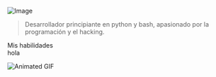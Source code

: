 ![Image](https://c4.wallpaperflare.com/wallpaper/670/229/280/anime-tengen-toppa-gurren-lagann-simon-tengen-toppa-gurren-lagann-wallpaper-preview.jpg)


> Desarrollador principiante en python y bash, apasionado por la programación y el hacking. 

<summary>Mis habilidades</summary>
</details>
hola
</details>

![Animated GIF](https://giffiles.alphacoders.com/149/149242.gif)